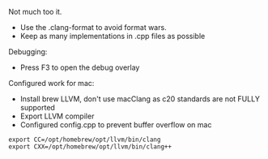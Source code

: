 Not much too it.

- Use the .clang-format to avoid format wars.
- Keep as many implementations in .cpp files as possible

Debugging:

- Press F3 to open the debug overlay

Configured work for mac:

- Install brew LLVM, don't use macClang as c20 standards are not FULLY supported
- Export LLVM compiler
- Configured config.cpp to prevent buffer overflow on mac

```
export CC=/opt/homebrew/opt/llvm/bin/clang
export CXX=/opt/homebrew/opt/llvm/bin/clang++
```
